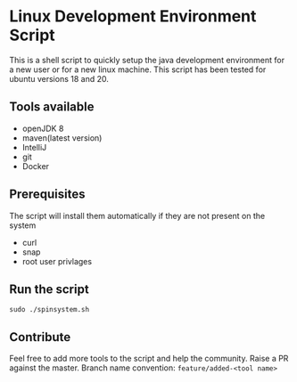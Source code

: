 # Linux Development Environment Script

This is a shell script to quickly setup the java development environment for a new user or for a new linux machine. 
This script has been tested for ubuntu versions 18 and 20.

## Tools available

- openJDK 8 
- maven(latest version)
- IntelliJ
- git 
- Docker 

## Prerequisites

The script will install them automatically if they are not present on the system

- curl
- snap
- root user privlages

## Run the script

```
sudo ./spinsystem.sh
```

## Contribute

Feel free to add more tools to the script and help the community.
Raise a PR against the master.
Branch name convention: ```feature/added-<tool name>```

